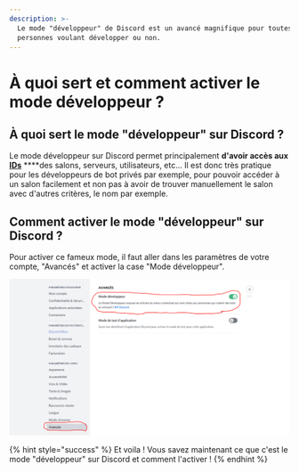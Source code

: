 ```yaml
---
description: >-
  Le mode "développeur" de Discord est un avancé magnifique pour toutes les
  personnes voulant développer ou non.
---
```


# À quoi sert et comment activer le mode développeur ?

## À quoi sert le mode "développeur" sur Discord ? <a id="what-is"></a>

Le mode développeur sur Discord permet principalement **d'avoir accès aux** [**IDs**](https://my.hyxfr-docs.ga/avance-de-discord/menu-id/what-is-id) ****des salons, serveurs, utilisateurs, etc... Il est donc très pratique pour les développeurs de bot privés par exemple, pour pouvoir accéder à un salon facilement et non pas à avoir de trouver manuellement le salon avec d'autres critères, le nom par exemple.

## Comment activer le mode "développeur" sur Discord ? <a id="how-enable"></a>

Pour activer ce fameux mode, il faut aller dans les paramètres de votre compte, "Avancés" et activer la case "Mode développeur".

![](../../.gitbook/assets/doc6.png)

{% hint style="success" %}
Et voila ! Vous savez maintenant ce que c'est le mode "développeur" sur Discord et comment l'activer !
{% endhint %}


